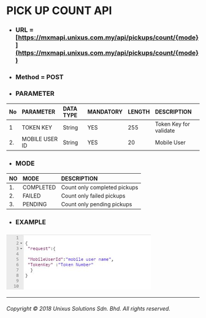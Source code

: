 # PICK UP COUNT API

* ### URL = [https://mxmapi.unixus.com.my/api/pickups/count/{mode}](https://mxmapi.unixus.com.my/api/pickups/count/{mode})
* ### Method = POST
* ### PARAMETER

| No | PARAMETER | DATA TYPE | MANDATORY | LENGTH | DESCRIPTION |
| :--- | :--- | :--- | :--- | :--- | :--- |
| 1 | TOKEN KEY | String | YES | 255 | Token Key for validate |
| 2. | MOBILE USER ID | String | YES | 20 | Mobile User |

* ### MODE

| NO | MODE | DESCRIPTION |
| :--- | :--- | :--- |
| 1. | COMPLETED | Count only completed pickups |
| 2. | FAILED | Count only failed pickups |
| 3. | PENDING | Count only pending pickups |

* ### EXAMPLE

### ![](/assets/countjson.JPG)

---

###### Copyright © 2018 Unixus Solutions Sdn. Bhd. All rights reserved.




